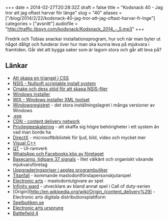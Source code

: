 +++
date = 2014-02-27T20:28:32Z
draft = false
title = "Kodsnack 40 - Jag tror att jag oftast harvar för länge"
slug = "40"
aliases = ["/blog/2014/2/22/kodsnack-40-jag-tror-att-jag-oftast-harvar-fr-lnge"]
categories = ["avsnitt"]
audiofile = "http://traffic.libsyn.com/kodsnack/Kodsnack_2014_-_5.mp3"
+++

Fredrik och Tobias snackar installationsprogram, hur och när man byter ut något dåligt och funderar över hur man ska kunna leva på mjukvara i framtiden. Går det att bygga saker som är lagom stora och går att leva på?

## Länkar ##

* [Att skapa en triangel i CSS](http://css-tricks.com/snippets/css/css-triangle/)
* [NSIS - Nullsoft scriptable install system](http://nsis.sourceforge.net/Main_Page)
* [Cmake och dess stöd för att skapa NSIS-filer](http://www.cmake.org/Wiki/CMake:CPackPackageGenerators#NSIS)
* [Windows installer](http://en.wikipedia.org/wiki/Windows_Installer)
* [WIX - Windows installer XML toolset](http://en.wikipedia.org/wiki/WiX)
* [Windowsregistret](http://en.wikipedia.org/wiki/Windows_registry) - det stora inställningslagret i många versioner av Windows
* [.exe](http://en.wikipedia.org/wiki/.exe)
* [CDN - content delivery network](http://en.wikipedia.org/wiki/Content_delivery_network)
* [Privilegieeskalering](http://en.wikipedia.org/wiki/Privilege_escalation) - att skaffa sig högre behörigheter i ett system än vad man borde ha
* [DirectX](http://en.wikipedia.org/wiki/DirectX) - microsoftbibliotek för ljud, bild, video och mycket mer
* [Visual C++](http://en.wikipedia.org/wiki/Visual_C++)
* [QT](http://qt-project.org) - UI-ramverk
* [WhatsApp och Facebooks köp av företaget](http://recode.net/2014/02/19/facebook-to-buy-whatsapp-for-16-billion/)
* [Basecamp, tidigare 37 signals](https://basecamp.com) - litet välkänt och organiskt växande mjukvaruföretag
* [Uppgraderingspriser i apples programbutiker](http://www.macstories.net/stories/why-upgrade-pricing-isnt-coming-to-the-app-store/)
* [Titanfall](http://www.titanfall.com) - kommande mastodontförstapersonskjutarspel
* [Electronic arts](http://www.ea.com) - mastodontutgivare av spel
* [Infinity ward](http://en.wikipedia.org/wiki/Infinity_Ward) - utvecklare av bland annat spel i Call of duty-serien
* [Origin](http://en.wikipedia.org/wiki/Origin_(content_delivery%29) - Electronic arts digitala distributionsplattform
* [Spelbutiken.se](http://www.spelbutiken.se)
* [Electronic arts ursprung](http://www.gamasutra.com/view/feature/130129/we_see_farther__a_history_of_.php?print=1)
* [Battlefield 4](http://www.battlefield.com/battlefield-4)

